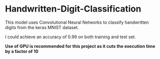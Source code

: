 # Handwritten-Digit-Classification

This model uses Convolutional Neural Networks to classify handwritten digits from the keras MNIST dataset.

I could achieve an accuracy of 0.99 on both training and test set.

**Use of GPU is recommended for this project as it cuts the execution time by a factor of 10**
